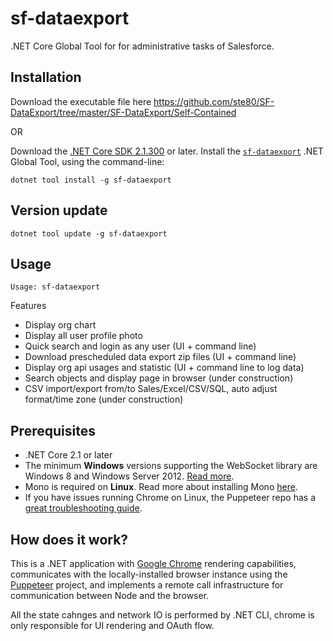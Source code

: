 # sf-dataexport

.NET Core Global Tool for for administrative tasks of Salesforce.

 
## Installation

Download the executable file here https://github.com/ste80/SF-DataExport/tree/master/SF-DataExport/Self-Contained

OR

Download the [.NET Core SDK 2.1.300](https://aka.ms/DotNetCore21) or later.
Install the [`sf-dataexport`](https://www.nuget.org/packages/sf-dataexport)
.NET Global Tool, using the command-line:

```
dotnet tool install -g sf-dataexport
```

## Version update

```
dotnet tool update -g sf-dataexport
```

## Usage

```
Usage: sf-dataexport
```

Features

 * Display org chart
 * Display all user profile photo
 * Quick search and login as any user (UI + command line)
 * Download prescheduled data export zip files (UI + command line)
 * Display org api usages and statistic (UI + command line to log data)
 * Search objects and display page in browser (under construction)
 * CSV import/export from/to Sales/Excel/CSV/SQL, auto adjust format/time zone (under construction)

## Prerequisites

 * .NET Core 2.1 or later
 * The minimum **Windows** versions supporting the WebSocket library are Windows 8 and Windows Server 2012. [Read more](https://docs.microsoft.com/en-us/dotnet/api/system.net.websockets?redirectedfrom=MSDN&view=netframework-4.7.2).
 * Mono is required on **Linux**. Read more about installing Mono [here](https://www.mono-project.com/download/stable/#download-lin-ubuntu).
 * If you have issues running Chrome on Linux, the Puppeteer repo has a [great troubleshooting guide](https://github.com/GoogleChrome/puppeteer/blob/master/docs/troubleshooting.md).

## How does it work?

This is a .NET application with [Google Chrome](https://www.google.com/chrome/) rendering capabilities, communicates with the locally-installed browser instance using the [Puppeteer](https://github.com/GoogleChrome/puppeteer/) project, and implements a remote call infrastructure for communication between Node and the browser.

All the state cahnges and network IO is performed by .NET CLI, chrome is only responsible for UI rendering and OAuth flow.
